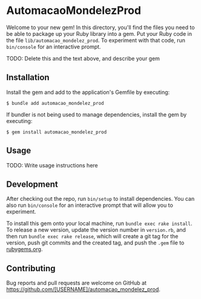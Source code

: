 # AutomacaoMondelezProd

Welcome to your new gem! In this directory, you'll find the files you need to be able to package up your Ruby library into a gem. Put your Ruby code in the file `lib/automacao_mondelez_prod`. To experiment with that code, run `bin/console` for an interactive prompt.

TODO: Delete this and the text above, and describe your gem

## Installation

Install the gem and add to the application's Gemfile by executing:

    $ bundle add automacao_mondelez_prod

If bundler is not being used to manage dependencies, install the gem by executing:

    $ gem install automacao_mondelez_prod

## Usage

TODO: Write usage instructions here

## Development

After checking out the repo, run `bin/setup` to install dependencies. You can also run `bin/console` for an interactive prompt that will allow you to experiment.

To install this gem onto your local machine, run `bundle exec rake install`. To release a new version, update the version number in `version.rb`, and then run `bundle exec rake release`, which will create a git tag for the version, push git commits and the created tag, and push the `.gem` file to [rubygems.org](https://rubygems.org).

## Contributing

Bug reports and pull requests are welcome on GitHub at https://github.com/[USERNAME]/automacao_mondelez_prod.
